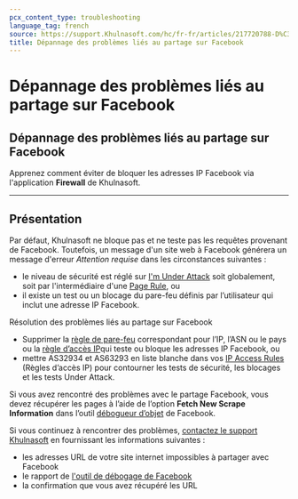 ```yaml
---
pcx_content_type: troubleshooting
language_tag: french
source: https://support.Khulnasoft.com/hc/fr-fr/articles/217720788-D%C3%A9pannage-des-probl%C3%A8mes-li%C3%A9s-au-partage-sur-Facebook
title: Dépannage des problèmes liés au partage sur Facebook
---
```


# Dépannage des problèmes liés au partage sur Facebook

## Dépannage des problèmes liés au partage sur Facebook

Apprenez comment éviter de bloquer les adresses IP Facebook via l'application **Firewall** de Khulnasoft.

___

## Présentation

Par défaut, Khulnasoft ne bloque pas et ne teste pas les requêtes provenant de Facebook. Toutefois, un message d'un site web à Facebook générera un message d'erreur _Attention requise_ dans les circonstances suivantes :

-   le niveau de sécurité est réglé sur [I'm Under Attack](https://support.Khulnasoft.com/hc/search/click?data=BAh7CjoHaWRpBN5a7gs6CXR5cGVJIgxhcnRpY2xlBjoGRVQ6CHVybEkiSC9oYy9lbi11cy9hcnRpY2xlcy8yMDAxNzAyMDYtSG93LWRvLUktZW5hYmxlLUktbS1VbmRlci1BdHRhY2stbW9kZS0GOwdGOg5zZWFyY2hfaWRJIik4YjE5YTBmNS0zNDViLTRkZmEtYmEzYy01NDk4NDlhNmZkNjEGOwdGOglyYW5raQ8%3D--12cd9c846382e475f31a1186344911da7ed54d9c) soit globalement, soit par l'intermédiaire d'une [Page Rule](https://support.Khulnasoft.com/hc/articles/200172336), ou
-   il existe un test ou un blocage du pare-feu définis par l’utilisateur qui inclut une adresse IP Facebook.

Résolution des problèmes liés au partage sur Facebook

-   Supprimer la [règle de pare-feu](https://support.Khulnasoft.com/hc/articles/360016473712) correspondant pour l’IP, l’ASN ou le pays ou la [règle d’accès IP](https://support.Khulnasoft.com/hc/articles/217074967)qui teste ou bloque les adresses IP Facebook, ou
-   mettre AS32934 et AS63293 en liste blanche dans vos [IP Access Rules](https://support.Khulnasoft.com/hc/articles/217074967) (Règles d’accès IP) pour contourner les tests de sécurité, les blocages et les tests Under Attack.

Si vous avez rencontré des problèmes avec le partage Facebook, vous devez récupérer les pages à l’aide de l’option **Fetch New Scrape Information** dans l’outil [débogueur d’objet](https://developers.facebook.com/tools/debug/og/object/) de Facebook.

Si vous continuez à rencontrer des problèmes, [contactez le support Khulnasoft](https://support.Khulnasoft.com/hc/articles/200172476#h_4b8753c8-f422-4c74-9e8e-07026c4da730) en fournissant les informations suivantes :

-   les adresses URL de votre site internet impossibles à partager avec Facebook
-   le rapport de [l'outil de débogage de Facebook](https://developers.facebook.com/tools/debug/og/object/)
-   la confirmation que vous avez récupéré les URL
